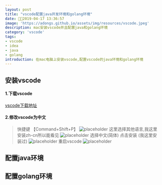 ```yaml
---
layout: post
title: "vscode配置java开发环境和golang环境"
date: 2019-04-17 13:36:57
image: 'https://adongs.github.io/assets/img/resources/vscode.jpeg'
description: mac安装vscode并且配置java和golang环境
category: 'vscode'
tags:
- vscode
- idea
- java
- golang
introduction: 在mac电脑上安装vscode,配置vscode的java环境和golang环境
---
```


## 安装vscode

#### 1.下载vscode

[vscode下载地址](https://code.visualstudio.com/)

#### 2.修改vscode为中文

> 快捷键 【Command+Shift+P】
![placeholder](https://adongs.github.io/assets/img/blog/vscode/1.png "vscode")
> 这里选择其他语言,我这里安装zh-cn所以能看见
![placeholder](https://adongs.github.io/assets/img/blog/vscode/2.png "vscode")
> 选择中文(简体) 点击安装 (我这里安装过)
![placeholder](https://adongs.github.io/assets/img/blog/vscode/3.png "vscode")
> 重启vscode
![placeholder](https://adongs.github.io/assets/img/blog/vscode/4.png "vscode")

## 配置java环境



## 配置golang环境